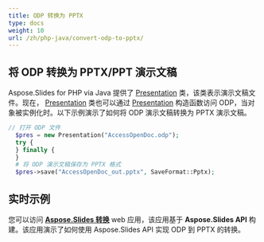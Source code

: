 ```yaml
---
title: ODP 转换为 PPTX
type: docs
weight: 10
url: /zh/php-java/convert-odp-to-pptx/
---
```


## **将 ODP 转换为 PPTX/PPT 演示文稿**
Aspose.Slides for PHP via Java 提供了 [Presentation](https://reference.aspose.com/slides/php-java/aspose.slides/Presentation) 类，该类表示演示文稿文件。现在， [Presentation](https://reference.aspose.com/slides/php-java/aspose.slides/Presentation) 类也可以通过 [Presentation](https://reference.aspose.com/slides/php-java/aspose.slides/Presentation#Presentation-java.lang.String-) 构造函数访问 ODP，当对象被实例化时。以下示例演示了如何将 ODP 演示文稿转换为 PPTX 演示文稿。

```php
// 打开 ODP 文件
  $pres = new Presentation("AccessOpenDoc.odp");
  try {
  } finally {
  }
  # 将 ODP 演示文稿保存为 PPTX 格式
  $pres->save("AccessOpenDoc_out.pptx", SaveFormat::Pptx);
```

## **实时示例**
您可以访问 [**Aspose.Slides 转换**](https://products.aspose.app/slides/conversion/) web 应用，该应用基于 **Aspose.Slides API** 构建。该应用演示了如何使用 Aspose.Slides API 实现 ODP 到 PPTX 的转换。